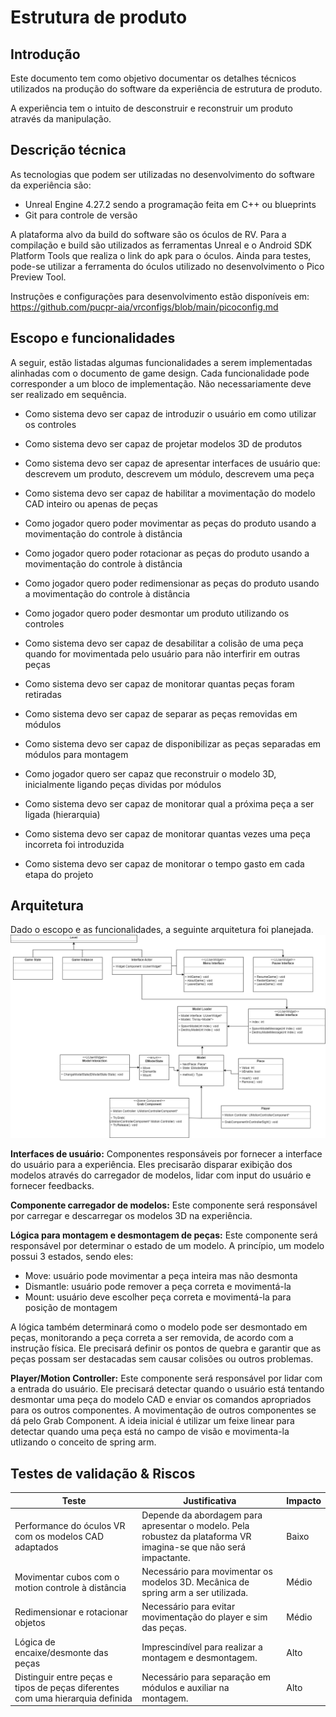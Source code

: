 # Estrutura de produto

## Introdução
Este documento tem como objetivo documentar os detalhes técnicos utilizados na produção do software da experiência de estrutura de produto.

A experiência tem o intuito de desconstruir e reconstruir um produto através da manipulação.

## Descrição técnica
As tecnologias que podem ser utilizadas no desenvolvimento do software da experiência são:
- Unreal Engine 4.27.2 sendo a programação feita em C++ ou blueprints
- Git para controle de versão

A plataforma alvo da build do software são os óculos de RV. Para a compilação e build são utilizados as ferramentas Unreal e o Android SDK Platform Tools que realiza o link do apk para o óculos. Ainda para testes, pode-se utilizar a ferramenta do óculos utilizado no desenvolvimento o Pico Preview Tool.

Instruções e configurações para desenvolvimento estão disponíveis em:
https://github.com/pucpr-aia/vrconfigs/blob/main/picoconfig.md

## Escopo e funcionalidades
A seguir, estão listadas algumas funcionalidades a serem implementadas alinhadas com o documento de game design. Cada funcionalidade pode corresponder a um bloco de implementação. Não necessariamente deve ser realizado em sequência.

- Como sistema devo ser capaz de introduzir o usuário em como utilizar os controles
- Como sistema devo ser capaz de projetar modelos 3D de produtos 
- Como sistema devo ser capaz de apresentar interfaces de usuário que: descrevem um produto, descrevem um módulo, descrevem uma peça
- Como sistema devo ser capaz de habilitar a movimentação do modelo CAD inteiro ou apenas de peças
- Como jogador quero poder movimentar as peças do produto usando a movimentação do controle à distância
- Como jogador quero poder rotacionar as peças do produto usando a movimentação do controle à distância
- Como jogador quero poder redimensionar as peças do produto usando a movimentação do controle à distância
- Como jogador quero poder desmontar um produto utilizando os controles
- Como sistema devo ser capaz de desabilitar a colisão de uma peça quando for movimentada pelo usuário para não interfirir em outras peças
- Como sistema devo ser capaz de monitorar quantas peças foram retiradas
- Como sistema devo ser capaz de separar as peças removidas em módulos
- Como sistema devo ser capaz de disponibilizar as peças separadas em módulos para montagem

- Como jogador quero ser capaz que reconstruir o modelo 3D, inicialmente ligando peças dividas por módulos
- Como sistema devo ser capaz de monitorar qual a próxima peça a ser ligada (hierarquia)
- Como sistema devo ser capaz de monitorar quantas vezes uma peça incorreta foi introduzida
- Como sistema devo ser capaz de monitorar o tempo gasto em cada etapa do projeto

## Arquitetura
Dado o escopo e as funcionalidades, a seguinte arquitetura foi planejada.
![alt text](img/Diagrama.png)

**Interfaces de usuário:** Componentes responsáveis por fornecer a interface do usuário para a experiência. Eles precisarão disparar exibição dos modelos através do carregador de modelos, lidar com input do usuário e fornecer feedbacks.

**Componente carregador de modelos:** Este componente será responsável por carregar e descarregar os modelos 3D na experiência.

**Lógica para montagem e desmontagem de peças:**  Este componente será responsável por determinar o estado de um modelo. A princípio, um modelo possui 3 estados, sendo eles:
- Move: usuário pode movimentar a peça inteira mas não desmonta
- Dismantle: usuário pode remover a peça correta e movimentá-la
- Mount: usuário deve escolher peça correta e movimentá-la para posição de montagem

A lógica também determinará como o modelo pode ser desmontado em peças, monitorando a peça correta a ser removida, de acordo com a instrução física. Ele precisará definir os pontos de quebra e garantir que as peças possam ser destacadas sem causar colisões ou outros problemas.

**Player/Motion Controller:** Este componente será responsável por lidar com a entrada do usuário. Ele precisará detectar quando o usuário está tentando desmontar uma peça do modelo CAD e enviar os comandos apropriados para os outros componentes. A movimentação de outros componentes se dá pelo Grab Component. A ideia inicial é utilizar um feixe linear para detectar quando uma peça está no campo de visão e movimenta-la utlizando o conceito de spring arm.

## Testes de validação & Riscos
| Teste                                                                          | Justificativa                                                                                                     | Impacto |
|--------------------------------------------------------------------------------|-------------------------------------------------------------------------------------------------------------------|-------|
| Performance do óculos VR com os modelos CAD adaptados                          | Depende da abordagem para apresentar o modelo. Pela robustez da plataforma VR imagina-se que não será impactante. | Baixo |
| Movimentar cubos com o motion controle à distância                             | Necessário para movimentar os modelos 3D. Mecânica de spring arm a ser utilizada.                                 | Médio |
| Redimensionar e rotacionar objetos                                             | Necessário para evitar movimentação do player e sim das peças.                                                    | Médio |
| Lógica de encaixe/desmonte das peças                                           | Imprescindível para realizar a montagem e desmontagem.                                                            | Alto  |
| Distinguir entre peças e tipos de peças diferentes com uma hierarquia definida | Necessário para separação em módulos e auxiliar na montagem.                                                      | Alto  |